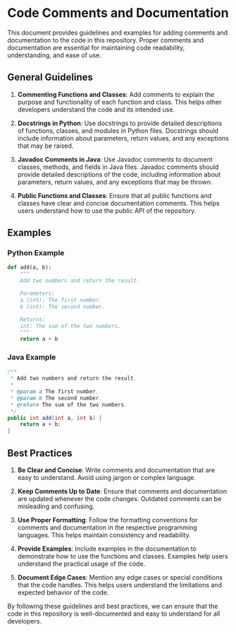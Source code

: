 # Code Comments and Documentation

This document provides guidelines and examples for adding comments and documentation to the code in this repository. Proper comments and documentation are essential for maintaining code readability, understanding, and ease of use.

## General Guidelines

1. **Commenting Functions and Classes**: Add comments to explain the purpose and functionality of each function and class. This helps other developers understand the code and its intended use.

2. **Docstrings in Python**: Use docstrings to provide detailed descriptions of functions, classes, and modules in Python files. Docstrings should include information about parameters, return values, and any exceptions that may be raised.

3. **Javadoc Comments in Java**: Use Javadoc comments to document classes, methods, and fields in Java files. Javadoc comments should provide detailed descriptions of the code, including information about parameters, return values, and any exceptions that may be thrown.

4. **Public Functions and Classes**: Ensure that all public functions and classes have clear and concise documentation comments. This helps users understand how to use the public API of the repository.

## Examples

### Python Example

```python
def add(a, b):
    """
    Add two numbers and return the result.

    Parameters:
    a (int): The first number.
    b (int): The second number.

    Returns:
    int: The sum of the two numbers.
    """
    return a + b
```

### Java Example

```java
/**
 * Add two numbers and return the result.
 *
 * @param a The first number.
 * @param b The second number.
 * @return The sum of the two numbers.
 */
public int add(int a, int b) {
    return a + b;
}
```

## Best Practices

1. **Be Clear and Concise**: Write comments and documentation that are easy to understand. Avoid using jargon or complex language.

2. **Keep Comments Up to Date**: Ensure that comments and documentation are updated whenever the code changes. Outdated comments can be misleading and confusing.

3. **Use Proper Formatting**: Follow the formatting conventions for comments and documentation in the respective programming languages. This helps maintain consistency and readability.

4. **Provide Examples**: Include examples in the documentation to demonstrate how to use the functions and classes. Examples help users understand the practical usage of the code.

5. **Document Edge Cases**: Mention any edge cases or special conditions that the code handles. This helps users understand the limitations and expected behavior of the code.

By following these guidelines and best practices, we can ensure that the code in this repository is well-documented and easy to understand for all developers.
